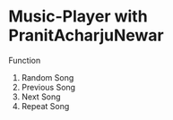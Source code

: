 # Music-Player with PranitAcharjuNewar

Function
1) Random Song
2) Previous Song
3) Next Song
4) Repeat Song
